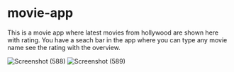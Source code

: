 # movie-app

This is a movie app where latest movies from hollywood are shown here with rating. You have a seach bar in the app where you can type any movie name see the rating with the overview.


![Screenshot (588)](https://user-images.githubusercontent.com/65449720/175792821-61352048-de27-45a2-a3d5-fe47dcfce5d1.png)
![Screenshot (589)](https://user-images.githubusercontent.com/65449720/175792823-9ac77c2f-3db4-4565-87f2-9a8bd46f511b.png)

